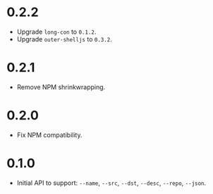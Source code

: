 # 0.2.2

* Upgrade `long-con` to `0.1.2`.
* Upgrade `outer-shelljs` to `0.3.2`.

# 0.2.1

* Remove NPM shrinkwrapping.

# 0.2.0

* Fix NPM compatibility.

# 0.1.0

* Initial API to support: `--name`, `--src`, `--dst`, `--desc`, `--repo`, `--json`.
